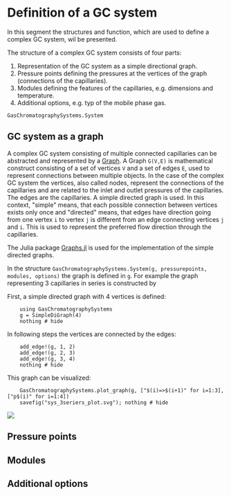 # Definition of a GC system

In this segment the structures and function, which are used to define a complex GC system, wil be presented.

The structure of a complex GC system consists of four parts:

1. Representation of the GC system as a simple directional graph.
2. Pressure points defining the pressures at the vertices of the graph (connections of the capillaries).
3. Modules defining the features of the capillaries, e.g. dimensions and temperature.
4. Additional options, e.g. typ of the mobile phase gas.

```@docs
GasChromatographySystems.System
```

## GC system as a graph

A complex GC system consisting of multiple connected capillaries can be abstracted and represented by a [Graph](https://en.wikipedia.org/wiki/Graph_(discrete_mathematics)). A Graph ``G(V,E)`` is mathematical construct consisting of a set of vertices ``V`` and a set of edges ``E``, used to represent connections between multiple objects. In the case of the complex GC system the vertices, also called nodes, represent the connections of the capillaries and are related to the inlet and outlet pressures of the capillaries. The edges are the capillaries. A simple directed graph is used. In this context, "simple" means, that each possible connection between vertices exists only once and "directed" means, that edges have direction going from one vertex ``i`` to vertex ``j`` is different from an edge connecting vertices ``j`` and ``i``. This is used to represent the preferred flow direction through the capillaries.

The Julia package [Graphs.jl](https://github.com/JuliaGraphs/Graphs.jl) is used for the implementation of the simple directed graphs.

In the structure `GasChromatographySystems.System(g, pressurepoints, modules, options)` the graph is defined in `g`. For example the graph representing 3 capillaries in series is constructed by

First, a simple directed graph with 4 vertices is defined:

```@example ex_3series
    using GasChromatographySystems
    g = SimpleDiGraph(4)
    nothing # hide
```

In following steps the vertices are connected by the edges:

```@example ex_3series
    add_edge!(g, 1, 2)
    add_edge!(g, 2, 3)
    add_edge!(g, 3, 4)
    nothing # hide
```

This graph can be visualized:

```@example ex_3series
    GasChromatographySystems.plot_graph(g, ["$(i)=>$(i+1)" for i=1:3], ["p$(i)" for i=1:4])
    savefig("sys_3seriers_plot.svg"); nothing # hide
```

![](sys_3seriers_plot.svg)

## Pressure points

## Modules

## Additional options

